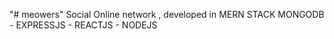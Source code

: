 "# meowers" 
Social Online network , developed in MERN STACK
MONGODB - EXPRESSJS - REACTJS - NODEJS
